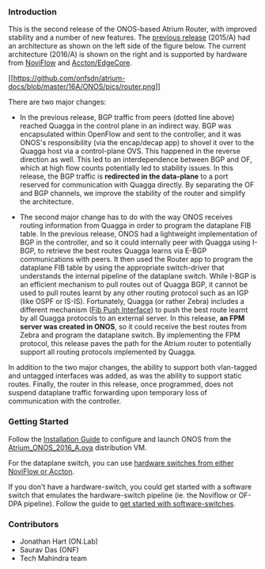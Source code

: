 ### Introduction

This is the second release of the ONOS-based Atrium Router, with improved stability and a number of new features. The [previous release](https://github.com/onfsdn/atrium-docs/wiki/Introduction-(15A)#atrium-release-2015a) (2015/A) had an architecture as shown on the left side of the figure below. The current architecture (2016/A) is shown on the right and is supported by hardware from [NoviFlow](http://noviflow.com/products/noviswitch/) and [Accton/EdgeCore](http://www.edge-core.com/prodcat.asp?c=1).

[[https://github.com/onfsdn/atrium-docs/blob/master/16A/ONOS/pics/router.png]]

There are two major changes:
* In the previous release, BGP traffic from peers (dotted line above) reached Quagga in the control plane in an indirect way. BGP was encapsulated within OpenFlow and sent to the controller, and it was ONOS's responsibility (via the encap/decap app) to shovel it over to the Quagga host via a control-plane OVS. This happened in the reverse direction as well. This led to an interdependence between BGP and OF, which at high flow counts potentially led to stability issues. In this release, the BGP traffic is **redirected in the data-plane** to a port reserved for communication with Quagga directly. By separating the OF and BGP channels, we improve the stability of the router and simplify the architecture.

* The second major change has to do with the way ONOS receives routing information from Quagga in order to program the dataplane FIB table. In the previous release, ONOS had a lightweight implementation of BGP in the controller, and so it could internally peer with Quagga using I-BGP, to retrieve the best routes Quagga learns via E-BGP communications with peers. It then used the Router app to program the dataplane FIB table by using the appropriate switch-driver that understands the internal pipeline of the dataplane switch. While I-BGP is an efficient mechanism to pull routes out of Quagga BGP, it cannot be used to pull routes learnt by any other routing protocol such as an IGP (like OSPF or IS-IS). Fortunately, Quagga (or rather Zebra) includes a different mechanism ([Fib Push Interface](http://www.nongnu.org/quagga/docs/docs-info.html#zebra-FIB-push-interface)) to push the best route learnt by all Quagga protocols to an external server. In this release, **an FPM server was created in ONOS**, so it could receive the best routes from Zebra and program the dataplane switch. By implementing the FPM protocol, this release paves the path for the Atrium router to potentially support all routing protocols implemented by Quagga.

In addition to the two major changes, the ability to support both vlan-tagged and untagged interfaces was added, as was the ability to support static routes. Finally, the router in this release, once programmed, does not suspend dataplane traffic forwarding upon temporary loss of communication with the controller.

### Getting Started

Follow the [Installation Guide](https://github.com/onfsdn/atrium-docs/wiki/Installation-Guide-ONOS-Based-Router-16A) to configure and launch ONOS from the [Atrium_ONOS_2016_A.ova](https://github.com/onfsdn/atrium-docs/wiki) distribution VM.

For the dataplane switch, you can use [hardware switches from either NoviFlow or Accton](https://github.com/onfsdn/atrium-docs/wiki/Hardware-Install-ONOS-Router-16A).

If you don't have a hardware-switch, you could get started with a software switch that emulates the hardware-switch pipeline (ie. the Noviflow or OF-DPA pipeline). Follow the guide to [get started with software-switches](https://github.com/onfsdn/atrium-docs/wiki/Software-Install-ONOS-Router-16A).

### Contributors
* Jonathan Hart (ON.Lab)
* Saurav Das (ONF)
* Tech Mahindra team
